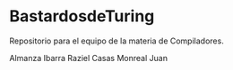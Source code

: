 # BastardosdeTuring
Repositorio para el equipo de la materia de Compiladores.

Almanza Ibarra Raziel
Casas Monreal Juan
